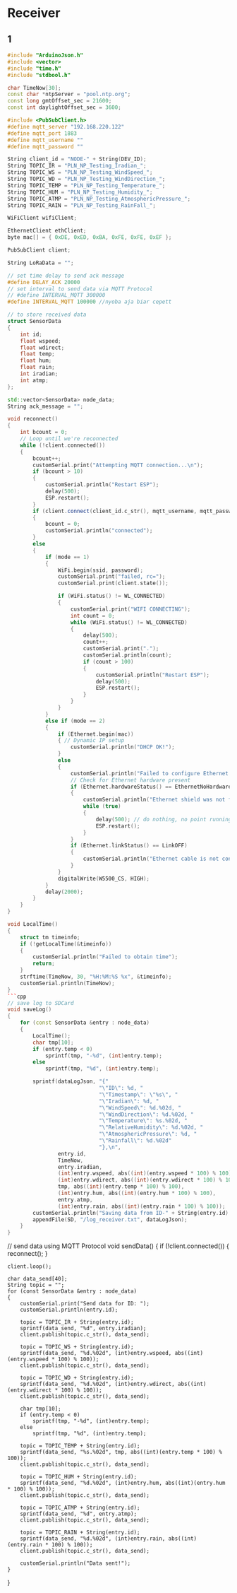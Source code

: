 # Receiver 

## 1 
```cpp
#include "ArduinoJson.h"
#include <vector>
#include "time.h"
#include "stdbool.h"
```

```cpp
char TimeNow[30];
const char *ntpServer = "pool.ntp.org";
const long gmtOffset_sec = 21600;
const int daylightOffset_sec = 3600;
```

```cpp
#include <PubSubClient.h>
#define mqtt_server "192.168.220.122"
#define mqtt_port 1883
#define mqtt_username ""
#define mqtt_password ""
```

```cpp
String client_id = "NODE-" + String(DEV_ID);
String TOPIC_IR = "PLN_NP_Testing_Iradian_";
String TOPIC_WS = "PLN_NP_Testing_WindSpeed_";
String TOPIC_WD = "PLN_NP_Testing_WindDirection_";
String TOPIC_TEMP = "PLN_NP_Testing_Temperature_";
String TOPIC_HUM = "PLN_NP_Testing_Humidity_";
String TOPIC_ATMP = "PLN_NP_Testing_AtmosphericPressure_";
String TOPIC_RAIN = "PLN_NP_Testing_RainFall_";
```

```cpp
WiFiClient wifiClient;

EthernetClient ethClient;
byte mac[] = { 0xDE, 0xED, 0xBA, 0xFE, 0xFE, 0xEF };

PubSubClient client;

String LoRaData = "";
```


```cpp
// set time delay to send ack message
#define DELAY_ACK 20000
// set interval to send data via MQTT Protocol
// #define INTERVAL_MQTT 300000
#define INTERVAL_MQTT 100000 //nyoba aja biar cepett
```

```cpp
// to store received data
struct SensorData
{
    int id;
    float wspeed;
    float wdirect;
    float temp;
    float hum;
    float rain;
    int iradian;
    int atmp;
};
```

```cpp
std::vector<SensorData> node_data;
String ack_message = "";
```

```cpp
void reconnect()
{
    int bcount = 0;
    // Loop until we're reconnected
    while (!client.connected())
    {
        bcount++;
        customSerial.print("Attempting MQTT connection...\n");
        if (bcount > 10)
        {
            customSerial.println("Restart ESP");
            delay(500);
            ESP.restart();
        }
        if (client.connect(client_id.c_str(), mqtt_username, mqtt_password))
        {
            bcount = 0;
            customSerial.println("connected");
        }
        else
        {
            if (mode == 1)
            {
                WiFi.begin(ssid, password);
                customSerial.print("failed, rc=");
                customSerial.print(client.state());

                if (WiFi.status() != WL_CONNECTED)
                {
                    customSerial.print("WIFI CONNECTING");
                    int count = 0;
                    while (WiFi.status() != WL_CONNECTED)
                    {
                        delay(500);
                        count++;
                        customSerial.print(".");
                        customSerial.println(count);
                        if (count > 100)
                        {
                            customSerial.println("Restart ESP");
                            delay(500);
                            ESP.restart();
                        }
                    }
                }
            }
            else if (mode == 2)
            {
                if (Ethernet.begin(mac))
                { // Dynamic IP setup
                    customSerial.println("DHCP OK!");
                }
                else
                {
                    customSerial.println("Failed to configure Ethernet using DHCP");
                    // Check for Ethernet hardware present
                    if (Ethernet.hardwareStatus() == EthernetNoHardware)
                    {
                        customSerial.println("Ethernet shield was not found.  Sorry, can't run without hardware. :(");
                        while (true)
                        {
                            delay(500); // do nothing, no point running without Ethernet hardware
                            ESP.restart();
                        }
                    }
                    if (Ethernet.linkStatus() == LinkOFF)
                    {
                        customSerial.println("Ethernet cable is not connected.");
                    }
                }
                digitalWrite(W5500_CS, HIGH);
            }
            delay(2000);
        }
    }
}
```

```cpp
void LocalTime()
{
    struct tm timeinfo;
    if (!getLocalTime(&timeinfo))
    {
        customSerial.println("Failed to obtain time");
        return;
    }
    strftime(TimeNow, 30, "%H:%M:%S %x", &timeinfo);
    customSerial.println(TimeNow);
}
```cpp
// save log to SDCard
void saveLog()
{
    for (const SensorData &entry : node_data)
    {
        LocalTime();
        char tmp[10];
        if (entry.temp < 0)
            sprintf(tmp, "-%d", (int)entry.temp);
        else
            sprintf(tmp, "%d", (int)entry.temp);

        sprintf(dataLogJson, "{"
                             "\"ID\": %d, "
                             "\"Timestamp\": \"%s\", "
                             "\"Iradian\": %d, "
                             "\"WindSpeed\": %d.%02d, "
                             "\"WindDirection\": %d.%02d, "
                             "\"Temperature\": %s.%02d, "
                             "\"RelativeHumidity\": %d.%02d, "
                             "\"AtmosphericPressure\": %d, "
                             "\"Rainfall\": %d.%02d"
                             "},\n",
                entry.id,
                TimeNow,
                entry.iradian,
                (int)entry.wspeed, abs((int)(entry.wspeed * 100) % 100),
                (int)entry.wdirect, abs((int)(entry.wdirect * 100) % 100),
                tmp, abs((int)(entry.temp * 100) % 100),
                (int)entry.hum, abs((int)(entry.hum * 100) % 100),
                entry.atmp,
                (int)entry.rain, abs((int)(entry.rain * 100) % 100));
        customSerial.println("Saving data from ID-" + String(entry.id) + "...");
        appendFile(SD, "/log_receiver.txt", dataLogJson);
    }
}
```

// send data using MQTT Protocol
void sendData()
{
    if (!client.connected())
    {
        reconnect();
    }

    client.loop();

    char data_send[40];
    String topic = "";
    for (const SensorData &entry : node_data)
    {
        customSerial.print("Send data for ID: ");
        customSerial.println(entry.id);

        topic = TOPIC_IR + String(entry.id);
        sprintf(data_send, "%d", entry.iradian);
        client.publish(topic.c_str(), data_send);

        topic = TOPIC_WS + String(entry.id);
        sprintf(data_send, "%d.%02d", (int)entry.wspeed, abs((int)(entry.wspeed * 100) % 100));
        client.publish(topic.c_str(), data_send);

        topic = TOPIC_WD + String(entry.id);
        sprintf(data_send, "%d.%02d", (int)entry.wdirect, abs((int)(entry.wdirect * 100) % 100));
        client.publish(topic.c_str(), data_send);

        char tmp[10];
        if (entry.temp < 0)
            sprintf(tmp, "-%d", (int)entry.temp);
        else
            sprintf(tmp, "%d", (int)entry.temp);
            
        topic = TOPIC_TEMP + String(entry.id);
        sprintf(data_send, "%s.%02d", tmp, abs((int)(entry.temp * 100) % 100));
        client.publish(topic.c_str(), data_send);

        topic = TOPIC_HUM + String(entry.id);
        sprintf(data_send, "%d.%02d", (int)entry.hum, abs((int)(entry.hum * 100) % 100));
        client.publish(topic.c_str(), data_send);

        topic = TOPIC_ATMP + String(entry.id);
        sprintf(data_send, "%d", entry.atmp);
        client.publish(topic.c_str(), data_send);

        topic = TOPIC_RAIN + String(entry.id);
        sprintf(data_send, "%d.%02d", (int)entry.rain, abs((int)(entry.rain * 100) % 100));
        client.publish(topic.c_str(), data_send);

        customSerial.println("Data sent!");
    }
}
```